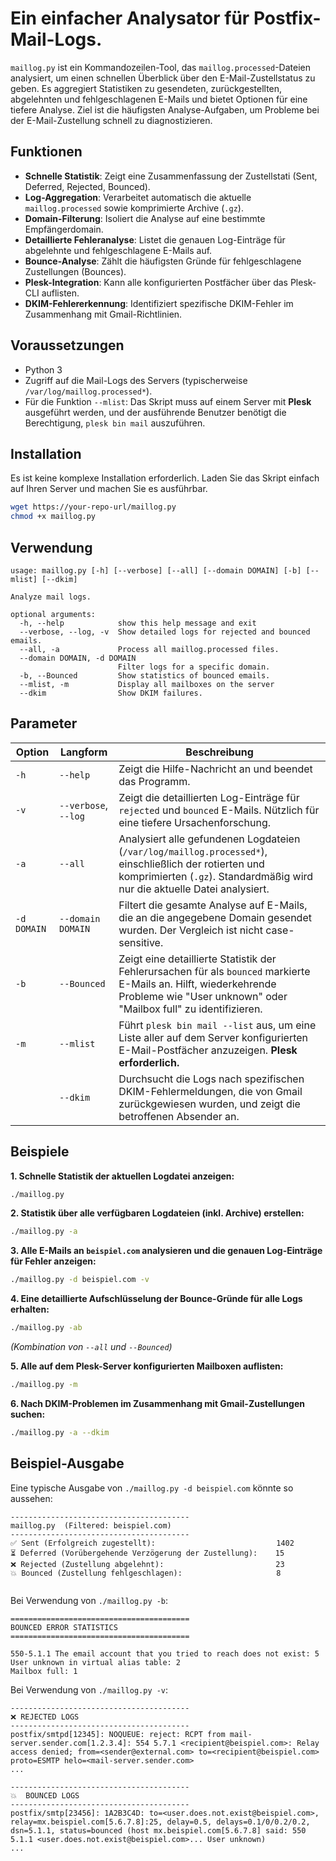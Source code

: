 # Ein einfacher Analysator für Postfix-Mail-Logs.

`maillog.py` ist ein Kommandozeilen-Tool, das `maillog.processed`-Dateien analysiert, um einen schnellen Überblick über den E-Mail-Zustellstatus zu geben. Es aggregiert Statistiken zu gesendeten, zurückgestellten, abgelehnten und fehlgeschlagenen E-Mails und bietet Optionen für eine tiefere Analyse.
Ziel ist die häufigsten Analyse-Aufgaben, um Probleme bei der E-Mail-Zustellung schnell zu diagnostizieren.

## Funktionen

*   **Schnelle Statistik**: Zeigt eine Zusammenfassung der Zustellstati (Sent, Deferred, Rejected, Bounced).
*   **Log-Aggregation**: Verarbeitet automatisch die aktuelle `maillog.processed` sowie komprimierte Archive (`.gz`).
*   **Domain-Filterung**: Isoliert die Analyse auf eine bestimmte Empfängerdomain.
*   **Detaillierte Fehleranalyse**: Listet die genauen Log-Einträge für abgelehnte und fehlgeschlagene E-Mails auf.
*   **Bounce-Analyse**: Zählt die häufigsten Gründe für fehlgeschlagene Zustellungen (Bounces).
*   **Plesk-Integration**: Kann alle konfigurierten Postfächer über das Plesk-CLI auflisten.
*   **DKIM-Fehlererkennung**: Identifiziert spezifische DKIM-Fehler im Zusammenhang mit Gmail-Richtlinien.

## Voraussetzungen

*   Python 3
*   Zugriff auf die Mail-Logs des Servers (typischerweise `/var/log/maillog.processed*`).
*   Für die Funktion `--mlist`: Das Skript muss auf einem Server mit **Plesk** ausgeführt werden, und der ausführende Benutzer benötigt die Berechtigung, `plesk bin mail` auszuführen.

## Installation

Es ist keine komplexe Installation erforderlich. Laden Sie das Skript einfach auf Ihren Server und machen Sie es ausführbar.

```bash
wget https://your-repo-url/maillog.py
chmod +x maillog.py
```

## Verwendung

```
usage: maillog.py [-h] [--verbose] [--all] [--domain DOMAIN] [-b] [--mlist] [--dkim]

Analyze mail logs.

optional arguments:
  -h, --help            show this help message and exit
  --verbose, --log, -v  Show detailed logs for rejected and bounced emails.
  --all, -a             Process all maillog.processed files.
  --domain DOMAIN, -d DOMAIN
                        Filter logs for a specific domain.
  -b, --Bounced         Show statistics of bounced emails.
  --mlist, -m           Display all mailboxes on the server
  --dkim                Show DKIM failures.
```

## Parameter

| Option | Langform | Beschreibung |
|---|---|---|
| `-h` | `--help` | Zeigt die Hilfe-Nachricht an und beendet das Programm. |
| `-v` | `--verbose`, `--log` | Zeigt die detaillierten Log-Einträge für `rejected` und `bounced` E-Mails. Nützlich für eine tiefere Ursachenforschung. |
| `-a` | `--all` | Analysiert alle gefundenen Logdateien (`/var/log/maillog.processed*`), einschließlich der rotierten und komprimierten (`.gz`). Standardmäßig wird nur die aktuelle Datei analysiert. |
| `-d DOMAIN` | `--domain DOMAIN` | Filtert die gesamte Analyse auf E-Mails, die an die angegebene Domain gesendet wurden. Der Vergleich ist nicht case-sensitive. |
| `-b` | `--Bounced` | Zeigt eine detaillierte Statistik der Fehlerursachen für als `bounced` markierte E-Mails an. Hilft, wiederkehrende Probleme wie "User unknown" oder "Mailbox full" zu identifizieren. |
| `-m` | `--mlist` | Führt `plesk bin mail --list` aus, um eine Liste aller auf dem Server konfigurierten E-Mail-Postfächer anzuzeigen. **Plesk erforderlich.** |
| | `--dkim` | Durchsucht die Logs nach spezifischen DKIM-Fehlermeldungen, die von Gmail zurückgewiesen wurden, und zeigt die betroffenen Absender an. |

## Beispiele

**1. Schnelle Statistik der aktuellen Logdatei anzeigen:**
```bash
./maillog.py
```

**2. Statistik über alle verfügbaren Logdateien (inkl. Archive) erstellen:**
```bash
./maillog.py -a
```

**3. Alle E-Mails an `beispiel.com` analysieren und die genauen Log-Einträge für Fehler anzeigen:**
```bash
./maillog.py -d beispiel.com -v
```

**4. Eine detaillierte Aufschlüsselung der Bounce-Gründe für alle Logs erhalten:**
```bash
./maillog.py -ab
```
*(Kombination von `--all` und `--Bounced`)*

**5. Alle auf dem Plesk-Server konfigurierten Mailboxen auflisten:**
```bash
./maillog.py -m
```

**6. Nach DKIM-Problemen im Zusammenhang mit Gmail-Zustellungen suchen:**
```bash
./maillog.py -a --dkim
```

## Beispiel-Ausgabe

Eine typische Ausgabe von `./maillog.py -d beispiel.com` könnte so aussehen:

```
----------------------------------------
maillog.py  (Filtered: beispiel.com)
----------------------------------------
✅ Sent (Erfolgreich zugestellt):                           1402
⏳ Deferred (Vorübergehende Verzögerung der Zustellung):    15
❌ Rejected (Zustellung abgelehnt):                         23
💥 Bounced (Zustellung fehlgeschlagen):                     8


```

Bei Verwendung von `./maillog.py -b`:

```
========================================
BOUNCED ERROR STATISTICS
========================================

550-5.1.1 The email account that you tried to reach does not exist: 5
User unknown in virtual alias table: 2
Mailbox full: 1

```

Bei Verwendung von `./maillog.py -v`:

```
----------------------------------------
❌ REJECTED LOGS
----------------------------------------
postfix/smtpd[12345]: NOQUEUE: reject: RCPT from mail-server.sender.com[1.2.3.4]: 554 5.7.1 <recipient@beispiel.com>: Relay access denied; from=<sender@external.com> to=<recipient@beispiel.com> proto=ESMTP helo=<mail-server.sender.com>
...

----------------------------------------
💥  BOUNCED LOGS
----------------------------------------
postfix/smtp[23456]: 1A2B3C4D: to=<user.does.not.exist@beispiel.com>, relay=mx.beispiel.com[5.6.7.8]:25, delay=0.5, delays=0.1/0/0.2/0.2, dsn=5.1.1, status=bounced (host mx.beispiel.com[5.6.7.8] said: 550 5.1.1 <user.does.not.exist@beispiel.com>... User unknown)
...

```
